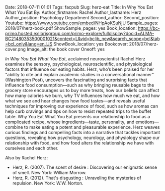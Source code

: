 Date: 2018-07-11 01:01
Tags: facpub
Slug: herz-eat
Title: In Why You Eat What You Eat
By: <!--leave blank or add edited, translated, etc -->
Author_firstname: Rachel
Author_lastname: Herz
Author_position: Psychology Department
Second_author:
Second_position:
Youtube: https://www.youtube.com/embed/NHpAoKSuNjU
Sample_pages: 2018/07/herz-book.pdf
ShowSample_pages: yes
Book_location: https://bc-primo.hosted.exlibrisgroup.com/primo-explore/fulldisplay?docid=ALMA-BC21480353500001021&context=L&vid=bclib_new&search_scope=bcl&tab=bcl_only&lang=en_US
ShowBook_location: yes
Bookcover: 2018/07/herz-cover.png
Image_alt: the book cover 
Oneoff: yes

<em>In Why You Eat What You Eat</em>, acclaimed neuroscientist Rachel Herz examines the sensory, psychological, neuroscientific, and physiological factors that influence our eating habits. Herz, who’s been praised for her "ability to cite and explain academic studies in a conversational manner" (Washington Post), uncovers the fascinating and surprising facts that influence food consumption—such as why bringing reusable bags to the grocery store encourages us to buy more treats, how our beliefs can affect how many calories we burn, why TV influences how much we eat, and how what we see and hear changes how food tastes—and reveals useful techniques for improving our experience of food, such as how aromas can help curb cravings and tips on how to resist repeated trips to the buffet table.  Why You Eat What You Eat presents our relationship to food as a complicated recipe, whose ingredients—taste, personality, and emotions—combine to make eating a potent and pleasurable experience. Herz weaves curious findings and compelling facts into a narrative that tackles important questions, revealing how psychology, neurology, and physiology shape our relationship with food, and how food alters the relationship we have with ourselves and each other.

Also by Rachel Herz:
<ul>
    <li>Herz, R. (2007). The scent of desire : Discovering our enigmatic sense of smell. New York: William Morrow.</li>
    <li>Herz, R. (2012). That's disgusting : Unraveling the mysteries of repulsion. New York: W.W. Norton.</li>
 </ul>
